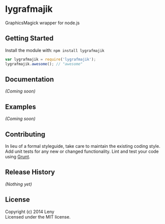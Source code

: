 # lygrafmajik

GraphicsMagick wrapper for node.js

## Getting Started
Install the module with: `npm install lygrafmajik`

```javascript
var lygrafmajik = require('lygrafmajik');
lygrafmajik.awesome(); // "awesome"
```

## Documentation
_(Coming soon)_

## Examples
_(Coming soon)_

## Contributing
In lieu of a formal styleguide, take care to maintain the existing coding style. Add unit tests for any new or changed functionality. Lint and test your code using [Grunt](http://gruntjs.com/).

## Release History
_(Nothing yet)_

## License
Copyright (c) 2014 Leny  
Licensed under the MIT license.
